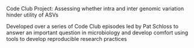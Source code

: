 Code Club Project: Assessing whether intra and inter genomic variation 
hinder utility of ASVs

Developed over a series of Code Club episodes led by Pat Schloss to answer
an important question in microbiology and develop comfort using tools to develop reproducible research practices
